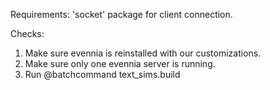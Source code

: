 Requirements: 'socket' package for client connection.

Checks:
1. Make sure evennia is reinstalled with our customizations.
2. Make sure only one evennia server is running.
3. Run @batchcommand text_sims.build

